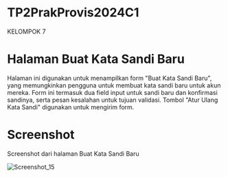 # TP2PrakProvis2024C1
KELOMPOK 7


# Halaman Buat Kata Sandi Baru
Halaman ini digunakan untuk menampilkan form "Buat Kata Sandi Baru", yang memungkinkan pengguna untuk membuat kata sandi baru untuk akun mereka. Form ini termasuk dua field input untuk sandi baru dan konfirmasi sandinya, serta pesan kesalahan untuk tujuan validasi. Tombol "Atur Ulang Kata Sandi" digunakan untuk mengirim form.

# Screenshot


Screenshot dari halaman Buat Kata Sandi Baru


![Screenshot_15](https://github.com/arulzkash/TP2PrakProvis2024C1/assets/73780374/6af9ce3e-f765-459b-9b87-6041f121de0a)

